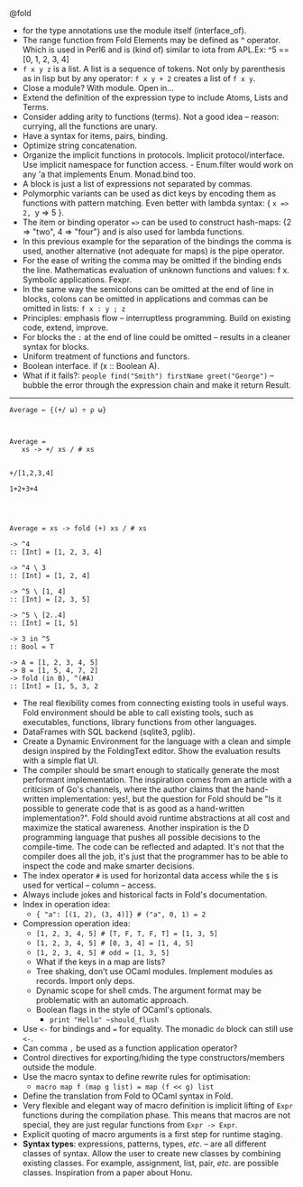 
@fold

- for the type annotations use the module itself (interface_of).
- The range function from Fold Elements may be defined as ^ operator. Which is used in Perl6 and is (kind of) similar to iota from APL.Ex: ^5 == [0, 1, 2, 3, 4]
- `f x y z` is a list. A list is a sequence of tokens. Not only by parenthesis as in lisp but by any operator: `f x y + 2` creates a list of `f x y`.
- Close a module? With module. Open in...
- Extend the definition of the expression type to include Atoms, Lists and Terms.
- Consider adding arity to functions (terms). Not a good idea – reason: currying, all the functions are unary.
- Have a syntax for items, pairs, binding.
- Optimize string concatenation.
- Organize the implicit functions in protocols. Implicit protocol/interface.
Use implicit namespace for function access. - Enum.filter would work on any 'a that implements Enum. Monad.bind too.
- A block is just a list of expressions not separated by commas.
- Polymorphic variants can be used as dict keys by encoding them as functions with pattern matching. Even better with lambda syntax: { `x => 2, `y => 5 }.
- The item or binding operator `=>` can be used to construct hash-maps: {2 => "two", 4 => "four"} and is also used for lambda functions.
- In this previous example for the separation of the bindings the comma is used, another alternative (not adequate for maps) is the pipe operator.
- For the ease of writing the comma may be omitted if the binding ends the line.
Mathematicas evaluation of unknown functions and values: f x. Symbolic applications. Fexpr.
- In the same way the semicolons can be omitted at the end of line in blocks, colons can be omitted in applications and commas can be omitted in lists: `f x : y ; z`
- Principles: emphasis flow – interruptless programming. Build on existing code, extend, improve.
- For blocks the `:` at the end of line could be omitted – results in a cleaner syntax for blocks.
- Uniform treatment of functions and functors.
- Boolean interface. if (x :: Boolean A).
- What if it fails?: `people find("Smith") firstName greet("George")` – bubble the error through the expression chain and make it return Result.

---

    Average ← {(+/ ω) ÷ ρ ω}



    Average =
       xs -> +/ xs / # xs


    +/[1,2,3,4]

    1+2+3+4




    Average = xs -> fold (+) xs / # xs

    -> ^4
    :: [Int] = [1, 2, 3, 4]

    -> ^4 \ 3
    :: [Int] = [1, 2, 4]

    -> ^5 \ [1, 4]
    :: [Int] = [2, 3, 5]

    -> ^5 \ [2..4]
    :: [Int] = [1, 5]

    -> 3 in ^5
    :: Bool = T

    -> A = [1, 2, 3, 4, 5]
    -> B = [1, 5, 4, 7, 2]
    -> fold (in B), ^(#A)
    :: [Int] = [1, 5, 3, 2

- The real flexibility comes from connecting existing tools in useful ways.
  Fold environment should be able to call existing tools, such as executables,
  functions, library functions from other languages.
- DataFrames with SQL backend (sqlite3, pglib).
- Create a Dynamic Environment for the language with a clean and simple design inspired by the FoldingText editor. Show the evaluation results with a simple flat UI.
- The compiler should be smart enough to statically generate the most performant implementation. The inspiration comes from an article with a criticism of Go's channels, where the author claims that the hand-written implementation: yes!, but the question for Fold should be "Is it possible to generate code that is as good as a hand-written implementation?". Fold should avoid runtime abstractions at all cost and maximize the statical awareness. Another inspiration is the D programming language that pushes all possible decisions to the compile-time. The code can be reflected and adapted. It's not that the compiler does all the job, it's just that the programmer has to be able to inspect the code and make smarter decisions.
- The index operator `#` is used for horizontal data access while the `$` is used for vertical – column – access.
- Always include jokes and historical facts in Fold's documentation.
- Index in operation idea:
  - `{ "a": [(1, 2), (3, 4)]} # ("a", 0, 1) = 2`
- Compression operation idea:
  - `[1, 2, 3, 4, 5] # [T, F, T, F, T] = [1, 3, 5]`
  - `[1, 2, 3, 4, 5] # [0, 3, 4] = [1, 4, 5]`
  - `[1, 2, 3, 4, 5] # odd = [1, 3, 5]`
  - What if the keys in a map are lists?
  - Tree shaking, don’t use OCaml modules. Implement modules as records. Import only deps.
  - Dynamic scope for shell cmds. The argument format may be problematic with an automatic approach.
  - Boolean flags in the style of OCaml's optionals.
    - `print "Hello" ~should_flush`
- Use `<-` for bindings and `=` for equality. The monadic `do` block can still use `<-`.
- Can comma `,` be used as a function application operator?
- Control directives for exporting/hiding the type constructors/members outside the module.
- Use the macro syntax to define rewrite rules for optimisation:
  - `macro map f (map g list) = map (f << g) list`
- Define the translation from Fold to OCaml syntax in Fold.
- Very flexible and elegant way of macro definition is implicit lifting of `Expr` functions during the compilation phase. This means that macros are not special, they are just regular functions from `Expr -> Expr`.
- Explicit quoting of macro arguments is a first step for runtime staging.
- **Syntax types**: expressions, patterns, types, *etc*. – are all different classes of syntax. Allow the user to create new classes by combining existing classes. For example, assignment, list, pair, *etc*. are possible classes. Inspiration from a paper about Honu.